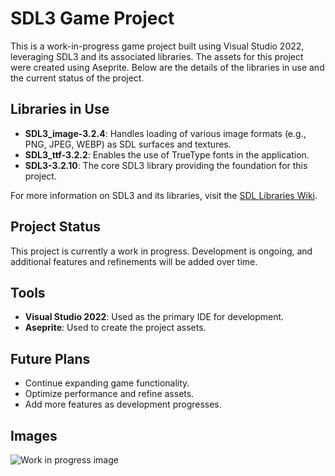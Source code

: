 # SDL3 Game Project

This is a work-in-progress game project built using Visual Studio 2022, leveraging SDL3 and its associated libraries. The assets for this project were created using Aseprite. Below are the details of the libraries in use and the current status of the project.

## Libraries in Use

- **SDL3_image-3.2.4**: Handles loading of various image formats (e.g., PNG, JPEG, WEBP) as SDL surfaces and textures.
- **SDL3_ttf-3.2.2**: Enables the use of TrueType fonts in the application.
- **SDL3-3.2.10**: The core SDL3 library providing the foundation for this project.

For more information on SDL3 and its libraries, visit the [SDL Libraries Wiki](https://wiki.libsdl.org/SDL3/Libraries).

## Project Status

This project is currently a work in progress. Development is ongoing, and additional features and refinements will be added over time.

## Tools

- **Visual Studio 2022**: Used as the primary IDE for development.
- **Aseprite**: Used to create the project assets.

## Future Plans

- Continue expanding game functionality.
- Optimize performance and refine assets.
- Add more features as development progresses.

## Images

![Work in progress image](./devImages/WIPimg1.png)
